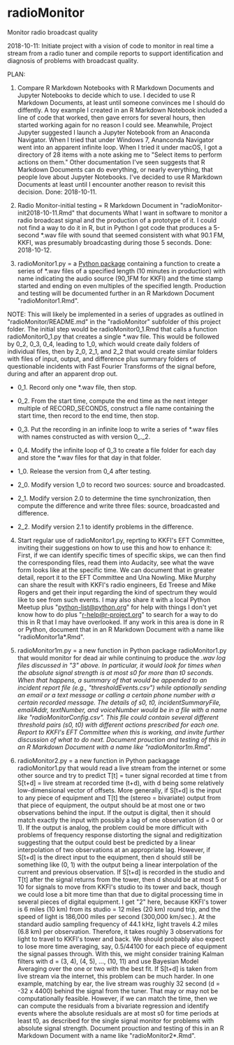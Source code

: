 # radioMonitor
Monitor radio broadcast quality

2018-10-11:  Initiate project with a vision of code to monitor in real time a stream from a radio tuner and compile reports to support identification and diagnosis of problems with broadcast quality.  

PLAN:  

1.  Compare R Markdown Notebooks with R Markdown Documents and Jupyter Notebooks to decide which to use. I decided to use R Markdown Documents, at least until someone convinces me I should do diffently.  A toy example I created in an R Markdown Notebook included a line of code that worked, then gave errors for several hours, then started working again for no reason I could see.  Meanwhile, Project Jupyter suggested I launch a Jupyter Notebook from an Anaconda Navigator.  When I tried that under Windows 7, Ananconda Navigator went into an apparent infinite loop.  When I tried it under macOS, I got a directory of 28 items with a note asking me to "Select items to perform actions on them." Other documentation I've seen suggests that R Markdown Documents can do everything, or nearly everything, that people love about Jupyter Notebooks.  I've decided to use R Markdown Documents at least until I encounter another reason to revisit this decision.  Done: 2018-10-11.  

2.  Radio Monitor-initial testing
= R Markdown Document in "radioMonitor-init2018-10-11.Rmd" that documents What I want in software to monitor a radio broadcast signal and the production of a prototype of it.  I could not find a way to do it in R, but in Python I got code that produces a 5-second *.wav file with sound that seemed consistent with what 90.1 FM, KKFI, was presumably broadcasting during those 5 seconds.  Done:  2018-10-12.

3.  radioMonitor1.py 
= a [Python package](https://packaging.python.org/tutorials/packaging-projects/) containing a function to create a series of *.wav files of a specified length (10 minutes in production) with name indicating the audio source (90_1FM for KKFI) and the time stamp started and ending on even multiples of the specified length.  Production and testing will be documented further in an R Markdown Document "radioMonitor1.Rmd".  

NOTE:  This will likely be implemented in a series of upgrades as outlined in "radioMonitor/README.md" in the "radioMonitor" subfolder of this project folder.  The initial step would be radioMonitor0_1.Rmd that calls  a function radioMonitor0_1.py that creates a single *.wav file.  This would be followed by 0_2, 0_3, 0_4, leading to 1_0, which would create daily folders of individual files, then by 2_0, 2_1, and 2_2 that would create similar folders with files of input, output, and difference plus summary folders of questionable incidents with Fast Fourier Transforms of the signal before, during and after an apparent drop out.  

* 0_1.  Record only one *.wav file, then stop.  

* 0_2.  From the start time, compute the end time as the next integer multiple of RECORD_SECONDS, construct a file name containing the start time, then record to the end time, then stop.  

* 0_3.  Put the recording in an infinite loop to write a series of *.wav files with names constructed as with version 0_._2.  

* 0_4.  Modify the infinite loop of 0_3 to create a file folder for each day and store the *.wav files for that day in that folder.  

* 1_0.  Release the version from 0_4 after testing.  

* 2_0.  Modify version 1_0 to record two sources: source and broadcasted.    

* 2_1.  Modify version 2.0 to determine the time synchronization, then compute the difference and write three files:  source, broadcasted and difference.    

* 2_2.  Modify version 2.1 to identify problems in the difference.  
 
4.  Start regular use of radioMonitor1.py, reprting to KKFI's EFT Committee, inviting their suggestions on how to use this and how to enhance it:  First, if we can identify specific times of specific skips, we can then find the corresponding files, read them into Audacity, see what the wave form looks like at the specific time. We can document that in greater detail, report it to the EFT Committee and Una Nowling.  Mike Murphy can share the result with KKFI's radio engineers, Ed Treese and Mike Rogers and get their input regarding the kind of spectrum they would like to see from such events.  I may also share it with a local Python Meetup plus "python-list@python.org" for help with things I don't yet know how to do plus "r-help@r-project.org" to search for a way to do this in R that I may have overlooked.  If any work in this area is done in R or Python, document that in an R Markdown Document with a name like "radioMonitor1a*.Rmd".

5.  radioMonitor1m.py 
= a new function in Python package radioMonitor1.py that would monitor for dead air while continuing to produce the *.wav log files discussed in "3" above.  In particular, it would look for times when the absolute signal strength is at most s0 for more than t0 seconds.  When that happens, a summary of that would be appended to an incident report file (e.g., "thresholdEvents.csv") while optionally sending an email or a text message or calling a certain phone number with a certain recorded message.  The details of s0, t0, incidentSummaryFile, emailAddr, textNumber, and voiceNumber would be in a file with a name like "radioMonitorConfig.csv".  This file could contain several different threshold pairs (s0, t0) with different actions prescribed for each one. Report to KKFI's EFT Committee when this is working, and invite further discussion of what to do next.  Document prouction and testing of this in an R Markdown Document with a name like "radioMonitor1m*.Rmd". 

6.  radioMonitor2.py
= a new function in Python packagage radioMonitor1.py that would read a live stream from the internet or some other source and try to predict T[t] = tuner signal recorded at time t from S[t+d] = live stream at recorded time (t+d), with d being some relatively low-dimensional vector of offsets.  More generally, if S[t+d] is the input to any piece of equipment and T[t] the (stereo = bivariate) output from that piece of equipment, the output should be at most one or two observations behind the input.  If the output is digital, then it should match exactly the input with possibly a lag of one observation (d = 0 or 1).  If the output is analog, the problem could be more difficult with problems of frequency response distorting the signal and redigitization suggesting that the output could best be predicted by a linear interpolation of two observations at an appropriate lag.  However, if S[t+d] is the direct input to the equipment, then d should still be something like (0, 1) with the output being a linear interpolation of the current and previous observation.  If S[t+d] is recorded in the studio and T[t] after the signal returns from the tower, then d should be at most 5 or 10 for signals to move from KKFI's studio to its tower and back, though we could lose a bit more time than that due to digital processing time in several pieces of digital equipment.  I get "2" here, because KKFI's tower is 6 miles (10 km) from its studio = 12 miles (20 km) round trip, and the speed of light is 186,000 miles per second (300,000 km/sec.).  At the standard audio sampling frequency of 44.1 kHz, light travels 4.2 miles (6.8 km) per observation.  Therefore, it takes roughly 3 observations for light to travel to KKFI's tower and back.  We should probably also expect to lose more time averaging, say, 0.5/44100 for each piece of equipment the signal passes through.  With this, we might consider training Kalman filters with d = (3, 4), (4, 5), ..., (10, 11) and use Bayesian Model Averaging over the one or two with the best fit.  If S[t+d] is taken from live stream via the internet, this problem can be much harder.  In one example, matching by ear, the live stream was roughly 32 second (d = -32 x 4400) behind the signal from the tuner.  That may or may not be computationally feasible.  However, if we can match the time, then we can compute the residuals from a bivariate regression and identify events where the absolute residuals are at most s0 for time periods at least t0, as described for the single signal monitor for problems with absolute signal strength.  Document prouction and testing of this in an R Markdown Document with a name like "radioMonitor2*.Rmd". 
